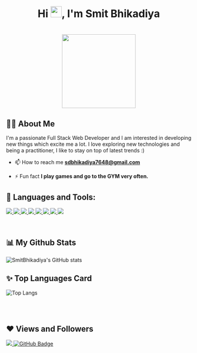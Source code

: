 ### <h1 align="center">Hi <img src="https://raw.githubusercontent.com/MartinHeinz/MartinHeinz/master/wave.gif" width="30px">, I'm Smit Bhikadiya</h1>

<h1 align="center"><a href="#"><img width="200" height="200" src="https://i.imgur.com/799y5A3.png"/></a></h1>

## 🙋‍♂️ About Me

I'm a passionate Full Stack Web Developer and I am interested in developing new things which excite me a lot. I love exploring new technologies and being a practitioner, I like to stay on top of latest trends :)

- 📫 How to reach me **sdbhikadiya7648@gmail.com**

- ⚡ Fun fact **I play games and go to the GYM very often.**

## 🚀 Languages and Tools:

<p align="left"> 
    <a href="#" target="_blank"> <img src="https://img.icons8.com/color/48/000000/javascript.png"/> </a> 
    <a href="#" target="_blank"> <img src="https://img.icons8.com/color/48/000000/python.png"/> </a> 
    <a href="#" target="_blank"> <img src="https://img.icons8.com/color/48/000000/java.png"/> </a> 
    <a href="#" target="_blank"> <img src="https://img.icons8.com/color/48/000000/html-5.png"/> </a> 
    <a href="#" target="_blank"> <img src="https://img.icons8.com/color/48/000000/css3.png"/> </a> 
    <a href="#" target="_blank"> <img src="https://img.icons8.com/color/48/000000/bootstrap.png"/> </a> 
    <a href="#" target="_blank"> <img src="https://img.icons8.com/color/48/000000/git.png"/> </a> 
    <a href="#" target="_blank"> <img src="https://img.icons8.com/color/48/000000/php.png"/> </a> 
   
</p>


<br/>


## 📊 My Github Stats

  ![SmitBhikadiya's GitHub stats](https://github-readme-streak-stats.herokuapp.com/?user=SmitBhikadiya&theme=dark&background=000000)

## ✨ Top Languages Card

![Top Langs](https://github-readme-stats.vercel.app/api/top-langs/?username=SmitBhikadiya&layout=compact)


<br/>
<br/>


## ❤ Views and Followers
<a href="https://github.com/Meghna-DAS/github-profile-views-counter">
    <img src="https://komarev.com/ghpvc/?username=SmitBhikadiya">
</a>
<a href="https://github.com/SmitBhikadiya?tab=followers"><img src="https://img.shields.io/github/followers/SmitBhikadiya?label=Followers&style=social" alt="GitHub Badge"></a>
